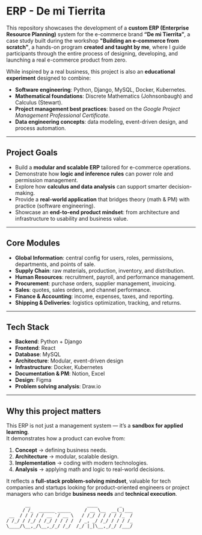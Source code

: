 # ERP - De mi Tierrita  

This repository showcases the development of a **custom ERP (Enterprise Resource Planning)** system for the e-commerce brand **“De mi Tierrita”**, a case study built during the workshop **"Building an e-commerce from scratch"**, a hands-on program **created and taught by me**, where I guide participants through the entire process of designing, developing, and launching a real e-commerce product from zero.

While inspired by a real business, this project is also an **educational experiment** designed to combine:  
- **Software engineering**: Python, Django, MySQL, Docker, Kubernetes.  
- **Mathematical foundations**: Discrete Mathematics (Johnsonbaugh) and Calculus (Stewart).  
- **Project management best practices**: based on the *Google Project Management Professional Certificate*.  
- **Data engineering concepts**: data modeling, event-driven design, and process automation.  

---

## Project Goals  

- Build a **modular and scalable ERP** tailored for e-commerce operations.  
- Demonstrate how **logic and inference rules** can power role and permission management.  
- Explore how **calculus and data analysis** can support smarter decision-making.  
- Provide a **real-world application** that bridges theory (math & PM) with practice (software engineering).  
- Showcase an **end-to-end product mindset**: from architecture and infrastructure to usability and business value.  

---

## Core Modules  

- **Global Information**: central config for users, roles, permissions, departments, and points of sale.  
- **Supply Chain**: raw materials, production, inventory, and distribution.  
- **Human Resources**: recruitment, payroll, and performance management.  
- **Procurement**: purchase orders, supplier management, invoicing.  
- **Sales**: quotes, sales orders, and channel performance.  
- **Finance & Accounting**: income, expenses, taxes, and reporting.  
- **Shipping & Deliveries**: logistics optimization, tracking, and returns.  

---

## Tech Stack  

- **Backend**: Python + Django
- **Frontend**: React
- **Database**: MySQL  
- **Architecture**: Modular, event-driven design  
- **Infrastructure**: Docker, Kubernetes  
- **Documentation & PM**: Notion, Excel
- **Design**: Figma
- **Problem solving analysis**: Draw.io

---

## Why this project matters  

This ERP is not just a management system — it’s a **sandbox for applied learning**.  
It demonstrates how a product can evolve from:  
1. **Concept** → defining business needs.  
2. **Architecture** → modular, scalable design.  
3. **Implementation** → coding with modern technologies.  
4. **Analysis** → applying math and logic to real-world decisions.  

It reflects a **full-stack problem-solving mindset**, valuable for tech companies and startups looking for product-oriented engineers or project managers who can bridge **business needs** and **technical execution**. 


```text
       __                     ____        _    
      / /_  ______ _____     / __ \__  __(_)___
 __  / / / / / __ `/ __ \   / /_/ / / / / /_  /
/ /_/ / /_/ / /_/ / / / /  / _, _/ /_/ / / / /_
\____/\__,_/\__,_/_/ /_/  /_/ |_|\__,_/_/ /___/

